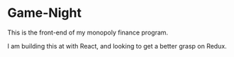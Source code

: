# Game-Night

This is the front-end of my monopoly finance program.  

I am building this at with React, and looking to get a better grasp on Redux.

